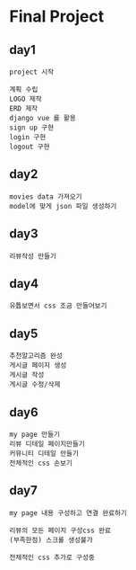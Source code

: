# Final Project

## day1

```
project 시작

계획 수립
LOGO 제작
ERD 제작
django vue 를 활용
sign up 구현
login 구현
logout 구현

```



## day2

```
movies data 가져오기
model에 맞게 json 파일 생성하기
```



## day3

```
리뷰작성 만들기
```



## day4

```
유튭보면서 css 조금 만들어보기 
```



## day5

```
추천알고리즘 완성
게시글 페이지 생성
게시글 작성
게시글 수정/삭제
```



## day6

```
my page 만들기
리뷰 디테일 페이지만들기
커뮤니티 디테일 만들기
전체적인 css 손보기
```



## day7

```
my page 내용 구성하고 연결 완료하기

리뷰의 모든 페이지 구성css 완료
(부족한점) 스크롤 생성불가

전체적인 css 추가로 구성중
```

